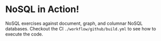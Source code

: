 # NoSQL in Action!

NoSQL exercises against document, graph, and columnar NoSQL databases.
Checkout the CI `./workflow/github/build.yml` to see how to execute the code.
